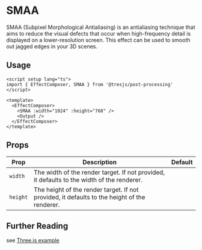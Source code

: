 # SMAA

<DocsDemo>
  <SMAAThreeDemo />
</DocsDemo>

SMAA (Subpixel Morphological Antialiasing) is an antialiasing technique that aims to reduce the visual defects that occur when high-frequency detail is displayed on a lower-resolution screen. This effect can be used to smooth out jagged edges in your 3D scenes.

## Usage

```vue
<script setup lang="ts">
import { EffectComposer, SMAA } from '@tresjs/post-processing'
</script>

<template>
  <EffectComposer>
    <SMAA :width="1024" :height="768" />
    <Output />
  </EffectComposer>
</template>
```

## Props

| Prop    | Description                                                                                       | Default                         |
|---------|---------------------------------------------------------------------------------------------------|---------------------------------|
| `width` | The width of the render target. If not provided, it defaults to the width of the renderer.        |       |
| `height`| The height of the render target. If not provided, it defaults to the height of the renderer.      |    |

## Further Reading

see [Three.js example](https://threejs.org/examples/?q=smaa#webgl_postprocessing_smaa)
